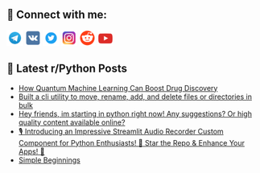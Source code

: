 ## 🔎 Connect with me:
[<img src="https://github.com/bullbesh/bullbesh/blob/main/images/Telegram.png" width="32" height="32" />](https://t.me/bullbesh)
[<img src="https://github.com/bullbesh/bullbesh/blob/main/images/VK.png" width="32" height="32" />](https://vk.com/bullbesh)
[<img src="https://github.com/bullbesh/bullbesh/blob/main/images/Twitter.png" width="32" height="32" />](https://twitter.com/bullbesh1)
[<img src="https://github.com/bullbesh/bullbesh/blob/main/images/Instagram.png" width="32" height="32" />](https://www.instagram.com/bullbesh)
[<img src="https://github.com/bullbesh/bullbesh/blob/main/images/Reddit.png" width="32" height="32" />](https://www.reddit.com/user/bullbesh)
[<img src="https://github.com/bullbesh/bullbesh/blob/main/images/YouTube.png" width="32" height="32" />](https://www.youtube.com/channel/UCtfjRs6uzgq5mfm8S06WTcg)

## 📕 Latest r/Python Posts
<!-- BLOG-POST-LIST:START -->
- [How Quantum Machine Learning Can Boost Drug Discovery](https://www.reddit.com/r/Python/comments/12cajkp/how_quantum_machine_learning_can_boost_drug/)
- [Built a cli utility to move, rename, add, and delete files or directories in bulk](https://www.reddit.com/r/Python/comments/12c9px1/built_a_cli_utility_to_move_rename_add_and_delete/)
- [Hey friends, im starting in python right now! Any suggestions? Or high quality content available online?](https://www.reddit.com/r/Python/comments/12c6zzw/hey_friends_im_starting_in_python_right_now_any/)
- [🎙️ Introducing an Impressive Streamlit Audio Recorder Custom Component for Python Enthusiasts! 🚀 Star the Repo &amp; Enhance Your Apps! 🎵](https://www.reddit.com/r/Python/comments/12c6ww6/introducing_an_impressive_streamlit_audio/)
- [Simple Beginnings](https://www.reddit.com/r/Python/comments/12c2zw2/simple_beginnings/)
<!-- BLOG-POST-LIST:END -->
